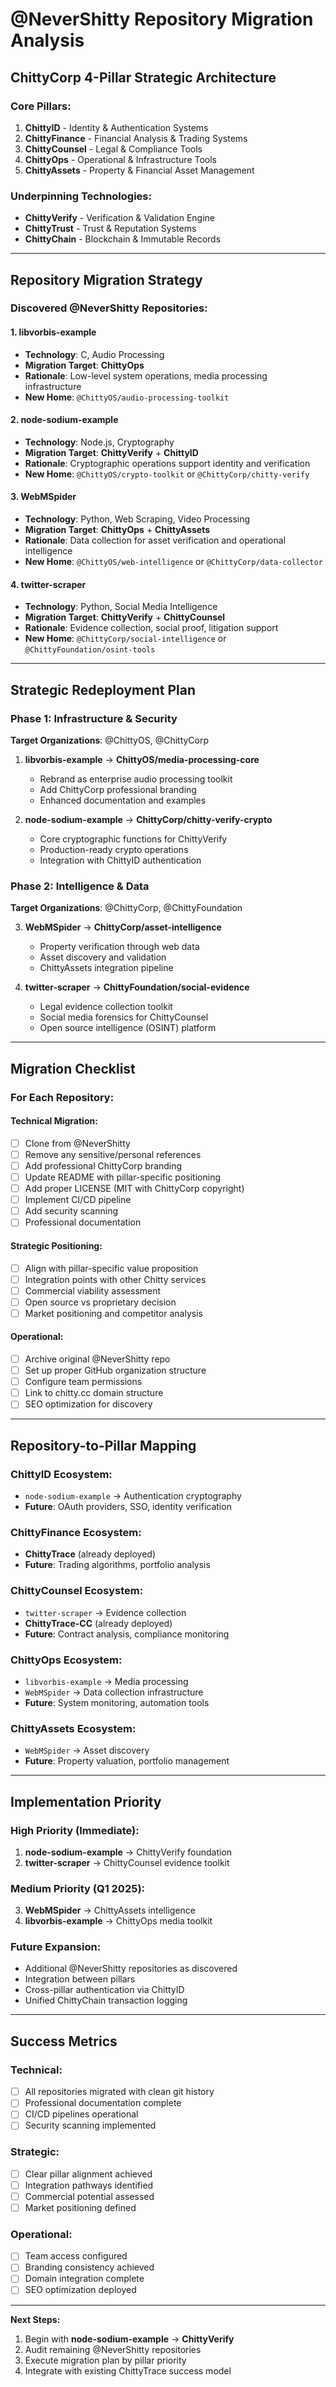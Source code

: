 # @NeverShitty Repository Migration Analysis

## ChittyCorp 4-Pillar Strategic Architecture

### **Core Pillars:**
1. **ChittyID** - Identity & Authentication Systems
2. **ChittyFinance** - Financial Analysis & Trading Systems  
3. **ChittyCounsel** - Legal & Compliance Tools
4. **ChittyOps** - Operational & Infrastructure Tools
5. **ChittyAssets** - Property & Financial Asset Management

### **Underpinning Technologies:**
- **ChittyVerify** - Verification & Validation Engine
- **ChittyTrust** - Trust & Reputation Systems
- **ChittyChain** - Blockchain & Immutable Records

---

## Repository Migration Strategy

### **Discovered @NeverShitty Repositories:**

#### **1. libvorbis-example** 
- **Technology**: C, Audio Processing
- **Migration Target**: **ChittyOps** 
- **Rationale**: Low-level system operations, media processing infrastructure
- **New Home**: `@ChittyOS/audio-processing-toolkit`

#### **2. node-sodium-example**
- **Technology**: Node.js, Cryptography  
- **Migration Target**: **ChittyVerify** + **ChittyID**
- **Rationale**: Cryptographic operations support identity and verification
- **New Home**: `@ChittyOS/crypto-toolkit` or `@ChittyCorp/chitty-verify`

#### **3. WebMSpider**
- **Technology**: Python, Web Scraping, Video Processing
- **Migration Target**: **ChittyOps** + **ChittyAssets**
- **Rationale**: Data collection for asset verification and operational intelligence
- **New Home**: `@ChittyOS/web-intelligence` or `@ChittyCorp/data-collector`

#### **4. twitter-scraper**
- **Technology**: Python, Social Media Intelligence
- **Migration Target**: **ChittyVerify** + **ChittyCounsel**
- **Rationale**: Evidence collection, social proof, litigation support
- **New Home**: `@ChittyCorp/social-intelligence` or `@ChittyFoundation/osint-tools`

---

## Strategic Redeployment Plan

### **Phase 1: Infrastructure & Security**
**Target Organizations**: @ChittyOS, @ChittyCorp

1. **libvorbis-example** → **ChittyOS/media-processing-core**
   - Rebrand as enterprise audio processing toolkit
   - Add ChittyCorp professional branding
   - Enhanced documentation and examples

2. **node-sodium-example** → **ChittyCorp/chitty-verify-crypto**
   - Core cryptographic functions for ChittyVerify
   - Production-ready crypto operations
   - Integration with ChittyID authentication

### **Phase 2: Intelligence & Data**
**Target Organizations**: @ChittyCorp, @ChittyFoundation

3. **WebMSpider** → **ChittyCorp/asset-intelligence**
   - Property verification through web data
   - Asset discovery and validation
   - ChittyAssets integration pipeline

4. **twitter-scraper** → **ChittyFoundation/social-evidence**
   - Legal evidence collection toolkit
   - Social media forensics for ChittyCounsel
   - Open source intelligence (OSINT) platform

---

## Migration Checklist

### **For Each Repository:**

#### **Technical Migration:**
- [ ] Clone from @NeverShitty
- [ ] Remove any sensitive/personal references
- [ ] Add professional ChittyCorp branding
- [ ] Update README with pillar-specific positioning
- [ ] Add proper LICENSE (MIT with ChittyCorp copyright)
- [ ] Implement CI/CD pipeline
- [ ] Add security scanning
- [ ] Professional documentation

#### **Strategic Positioning:**
- [ ] Align with pillar-specific value proposition
- [ ] Integration points with other Chitty services
- [ ] Commercial viability assessment
- [ ] Open source vs proprietary decision
- [ ] Market positioning and competitor analysis

#### **Operational:**
- [ ] Archive original @NeverShitty repo
- [ ] Set up proper GitHub organization structure
- [ ] Configure team permissions
- [ ] Link to chitty.cc domain structure
- [ ] SEO optimization for discovery

---

## Repository-to-Pillar Mapping

### **ChittyID Ecosystem:**
- `node-sodium-example` → Authentication cryptography
- **Future**: OAuth providers, SSO, identity verification

### **ChittyFinance Ecosystem:**
- **ChittyTrace** (already deployed)
- **Future**: Trading algorithms, portfolio analysis

### **ChittyCounsel Ecosystem:**
- `twitter-scraper` → Evidence collection
- **ChittyTrace-CC** (already deployed)
- **Future**: Contract analysis, compliance monitoring

### **ChittyOps Ecosystem:**
- `libvorbis-example` → Media processing
- `WebMSpider` → Data collection infrastructure
- **Future**: System monitoring, automation tools

### **ChittyAssets Ecosystem:**
- `WebMSpider` → Asset discovery
- **Future**: Property valuation, portfolio management

---

## Implementation Priority

### **High Priority (Immediate):**
1. **node-sodium-example** → ChittyVerify foundation
2. **twitter-scraper** → ChittyCounsel evidence toolkit

### **Medium Priority (Q1 2025):**
3. **WebMSpider** → ChittyAssets intelligence
4. **libvorbis-example** → ChittyOps media toolkit

### **Future Expansion:**
- Additional @NeverShitty repositories as discovered
- Integration between pillars
- Cross-pillar authentication via ChittyID
- Unified ChittyChain transaction logging

---

## Success Metrics

### **Technical:**
- [ ] All repositories migrated with clean git history
- [ ] Professional documentation complete
- [ ] CI/CD pipelines operational
- [ ] Security scanning implemented

### **Strategic:**
- [ ] Clear pillar alignment achieved
- [ ] Integration pathways identified
- [ ] Commercial potential assessed
- [ ] Market positioning defined

### **Operational:**
- [ ] Team access configured
- [ ] Branding consistency achieved
- [ ] Domain integration complete
- [ ] SEO optimization deployed

---

**Next Steps:**
1. Begin with **node-sodium-example** → **ChittyVerify**
2. Audit remaining @NeverShitty repositories
3. Execute migration plan by pillar priority
4. Integrate with existing ChittyTrace success model